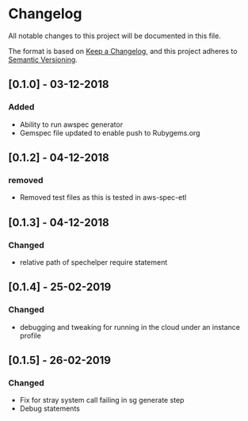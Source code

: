 # Changelog
All notable changes to this project will be documented in this file.

The format is based on [Keep a Changelog](https://keepachangelog.com/en/1.0.0/),
and this project adheres to [Semantic Versioning](https://semver.org/spec/v2.0.0.html).


## [0.1.0] - 03-12-2018
### Added
- Ability to run awspec generator
- Gemspec file updated to enable push to Rubygems.org

## [0.1.2] - 04-12-2018
### removed
- Removed test files as this is tested in aws-spec-etl

## [0.1.3] - 04-12-2018
### Changed 
- relative path of spechelper require statement

## [0.1.4] - 25-02-2019
### Changed
- debugging and tweaking for running in the cloud under an instance profile

## [0.1.5] - 26-02-2019
### Changed
- Fix for stray system call failing in sg generate step
- Debug statements